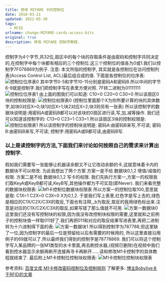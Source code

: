 ```yaml
---
title: 修改 MIFARE 卡的控制位
date: 2018-03-21
updated: 2022-05-30
tags:
  - RFID
urlname: change-MIFARE-cards-access-bits
original: true
description: 修改 MIFARE 控制字教程.
---
```

控制字为4个字节,共32位,扇区中的每个块的存取条件是由密码和控制字共同决定的,在控制字中每个块都有相应的三个控制位.这三个控制位的值各为0或1.我们以控制字7F078869为例子.<!--more-->
注意: 本文所指的控制字, 其实就是各控制位在访问控制列表(Access Control List, ACL)最后组合成的值.
下面是各控制位的位序表:
![控制位位序表0](/picture/20180321-0.jpg)
其中字节0-5和字节10-15分别是密码A和密码B.所以中间的字节6-9就是控制字.我们把控制字写在表里方便对照.
7F转二进制为01111111
![控制位位序表1](/picture/20180321-1.jpg)
由上面的图我们可以知道:
C10=0
C20=0
C30=0
所以该扇区0块的控制权限是:
![控制位权限表0](/picture/20180321-2.jpg)
(控制位里面那个X为你所要计算的块的具体数字,如块0对应X=0;块1对应X=1;块2对应X=2;块3则另有一张表)
所以该控制字的数据块说明是:用密码A或密码B都可以对该块的0扇区进行读,写,加,减等操作.
我们还可以知道该控制字的:
C13=0
C23=1
C33=1
所以该扇区3块的控制权限是:
![控制位权限表1](/picture/20180321-3.jpg)
所以该控制字的控制块说明是:
密码A:由密码B来写,不可读;
密码B:由密码B来写,不可读;
控制字:用密码A或B都可读,由密码B写.
### 以上是读控制字的方法,下面我们来讨论如何按照自己的需求来计算出控制字.
假如我们需要写一张能够让机器读余额又不让它改动余额的卡,这就意味着卡内的数据块不可以修改.
为此我想出了两个方案
方案一是不给 数据块0,1,2 增值/减值的权限.
方案二是不给 数据块0,1,2 写卡的权限.
我们先执行方案一,方案一的权限我们取KeyA或KeyB都可读,KeyB写,其他操作都为不可实现(即Never).
我们来看完整的数据块权限表:
![M1卡控制位数据块权限表](/picture/20180321-4.jpg)
所以方案一的控制位取100,意思就是取:
C1X=1
C2X=0
C3X=0
X为0,1,2.
于是我们写上表里,红色字是写上去的,绿色是相应的C1X/C2X/C3X的取反,下面也有注释,_b为取反,取反的我用绿色标出来.注意是对应的C1X/C2X/C3X的取反,如果写错了那么值就不可用.
![方案一数据块0](/picture/20180321-5.jpg)
这里我们还没有写控制块的权限,因为我没有改控制块权限的需要,这里就和之前例子的控制块值一样取011好了.我们再把011和对应的取反结果写进表里,再把二进制转为十六进制得下面的表:
![方案一数据块1](/picture/20180321-6.jpg)
所以得到控制字为787788,但这里缺了一位,因为控制字的最后一位是预留给以后有需要的时候用的,
所以这里直接沿用例子的69就可以了.所以最终我们得到的控制字是78778869.
我们可以将这个控制字写入某品牌的一张M1类型的水卡里面,再去刷控水器,(视频已删除)在视频中我们看到控水器显示余额再断开连接再寻卡再断开......读和修改M1卡控制字的具体教程就结束了.
最后附上M1卡控制位控制块权限表:
![M1卡控制位控制块权限表](/picture/20180321-7.jpg)

参考资料:
[百度文库 M1卡修改密码控制位及控制规则](https://wenku.baidu.com/view/76afde36312b3169a451a4e6.html)
了解更多:
[博主Bobylive关于RFID的文章](https://bobylive.com/tag/RFID/)
